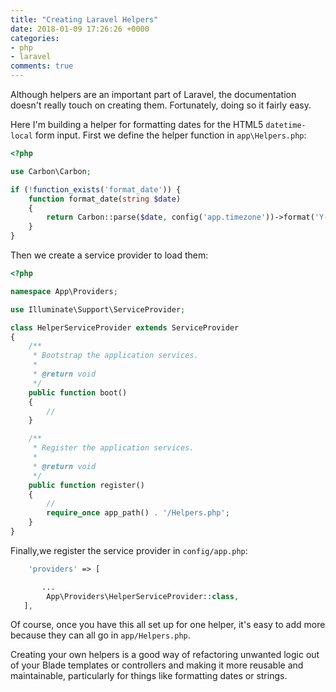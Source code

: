 ```yaml
---
title: "Creating Laravel Helpers"
date: 2018-01-09 17:26:26 +0000
categories:
- php
- laravel
comments: true
---
```


Although helpers are an important part of Laravel, the documentation doesn't really touch on creating them. Fortunately, doing so it fairly easy.

Here I'm building a helper for formatting dates for the HTML5 `datetime-local` form input. First we define the helper function in `app\Helpers.php`:

```php
<?php

use Carbon\Carbon;

if (!function_exists('format_date')) {
    function format_date(string $date)
    {
        return Carbon::parse($date, config('app.timezone'))->format('Y-m-d\TH:i:s');
    }
}
```

Then we create a service provider to load them:

```php
<?php

namespace App\Providers;

use Illuminate\Support\ServiceProvider;

class HelperServiceProvider extends ServiceProvider
{
    /**
     * Bootstrap the application services.
     *
     * @return void
     */
    public function boot()
    {
        //
    }

    /**
     * Register the application services.
     *
     * @return void
     */
    public function register()
    {
        //
        require_once app_path() . '/Helpers.php';
    }
}
```

Finally,we register the service provider in `config/app.php`:

```php
    'providers' => [

       ...
        App\Providers\HelperServiceProvider::class,
   ],
```

Of course, once you have this all set up for one helper, it's easy to add more because they can all go in `app/Helpers.php`.

Creating your own helpers is a good way of refactoring unwanted logic out of your Blade templates or controllers and making it more reusable and maintainable, particularly for things like formatting dates or strings.
